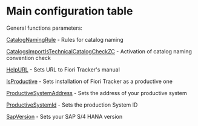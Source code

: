# Main configuration table 

General functions parameters:

[CatalogNamingRule](/conf/main-part/CatalogNamingRule.md) - Rules for catalog naming

[CatalogsImportIsTechnicalCatalogCheckZC](/conf/main-part/CatalogsImportIsTechnicalCatalogCheckZC.md) - Activation of catalog naming convention check

[HelpURL](/conf/main-part/HelpURL.md) - Sets URL to Fiori Tracker's manual

[IsProductive](/conf/main-part/IsProductive.md) - Sets installation of Fiori Tracker as a productive one

[ProductiveSystemAddress](/conf/main-part/ProductiveSystemAddress.md) - Sets the address of your productive system

[ProductiveSystemId](/conf/main-part/ProductiveSystemId.md) - Sets the production System ID

[SapVersion](/conf/main-part/SapVersion.md) - Sets your SAP S/4 HANA version
